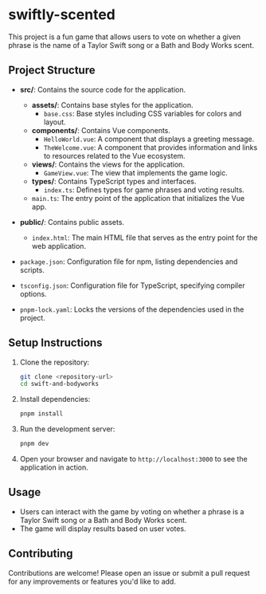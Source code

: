 # swiftly-scented

This project is a fun game that allows users to vote on whether a given phrase is the name of a Taylor Swift song or a Bath and Body Works scent.

## Project Structure

- **src/**: Contains the source code for the application.

  - **assets/**: Contains base styles for the application.
    - `base.css`: Base styles including CSS variables for colors and layout.
  - **components/**: Contains Vue components.
    - `HelloWorld.vue`: A component that displays a greeting message.
    - `TheWelcome.vue`: A component that provides information and links to resources related to the Vue ecosystem.
  - **views/**: Contains the views for the application.
    - `GameView.vue`: The view that implements the game logic.
  - **types/**: Contains TypeScript types and interfaces.
    - `index.ts`: Defines types for game phrases and voting results.
  - `main.ts`: The entry point of the application that initializes the Vue app.

- **public/**: Contains public assets.

  - `index.html`: The main HTML file that serves as the entry point for the web application.

- `package.json`: Configuration file for npm, listing dependencies and scripts.

- `tsconfig.json`: Configuration file for TypeScript, specifying compiler options.

- `pnpm-lock.yaml`: Locks the versions of the dependencies used in the project.

## Setup Instructions

1. Clone the repository:

   ```sh
   git clone <repository-url>
   cd swift-and-bodyworks
   ```

2. Install dependencies:

   ```sh
   pnpm install
   ```

3. Run the development server:

   ```sh
   pnpm dev
   ```

4. Open your browser and navigate to `http://localhost:3000` to see the application in action.

## Usage

- Users can interact with the game by voting on whether a phrase is a Taylor Swift song or a Bath and Body Works scent.
- The game will display results based on user votes.

## Contributing

Contributions are welcome! Please open an issue or submit a pull request for any improvements or features you'd like to add.
